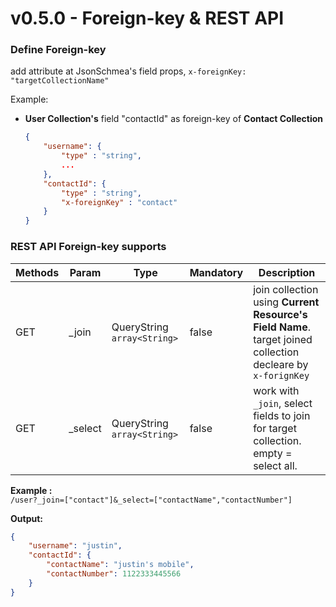 # v0.5.0 - Foreign-key & REST API

### Define Foreign-key  
add attribute at JsonSchmea's field props, `x-foreignKey: "targetCollectionName"`

Example:  
- **User Collection's**  field "contactId" as foreign-key of **Contact Collection**
    ```JSON
    {
        "username": {
            "type" : "string",
            ...
        },
        "contactId": {
            "type" : "string",
            "x-foreignKey" : "contact"
        }
    }
    ```
### REST API Foreign-key supports

| Methods | Param | Type | Mandatory | Description |
| ------- | ----- | ---- | --------- | ----------- |
| GET | _join | QueryString `array<String>` | false | join collection using **Current Resource's Field Name**. target joined collection decleare by `x-forignKey` |
| GET | _select | QueryString `array<String>` | false | work with `_join`, select fields to join for target collection. empty = select all.  |

**Example :**  
`/user?_join=["contact"]&_select=["contactName","contactNumber"]`
  

**Output:** 
```JSON
{
    "username": "justin",
    "contactId": {
        "contactName": "justin's mobile",
        "contactNumber": 1122333445566
    }
}

